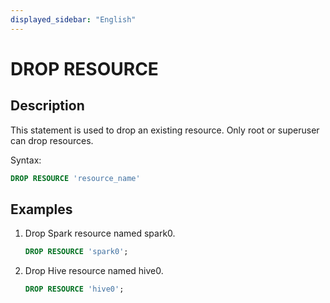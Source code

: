 ```yaml
---
displayed_sidebar: "English"
---
```


# DROP RESOURCE

## Description

This statement is used to drop an existing resource. Only root or superuser can drop resources.

Syntax:

```sql
DROP RESOURCE 'resource_name'
```

## Examples

1. Drop Spark resource named spark0.

    ```SQL
    DROP RESOURCE 'spark0';
    ```

2. Drop Hive resource named hive0.

    ```SQL
    DROP RESOURCE 'hive0';
    ```
